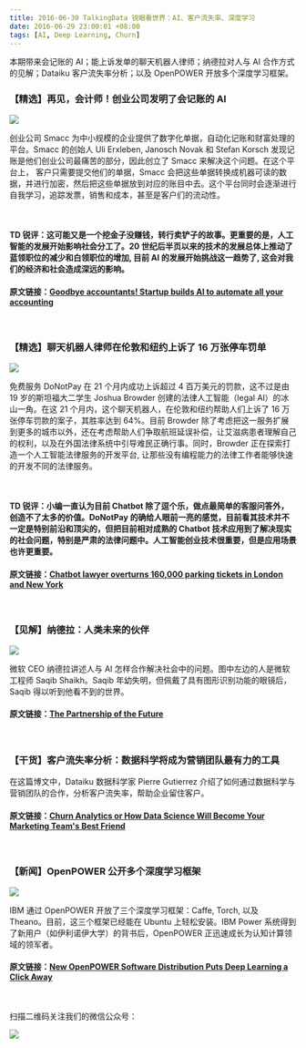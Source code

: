 ```yaml
---
title: 2016-06-30 TalkingData 锐眼看世界：AI、客户流失率、深度学习
date: 2016-06-29 23:00:01 +08:00
tags: [AI, Deep Learning, Churn]
---
```


本期带来会记账的 AI；能上诉发单的聊天机器人律师；纳德拉对人与 AI 合作方式的见解；Dataiku 客户流失率分析；以及 OpenPOWER 开放多个深度学习框架。

### 【精选】再见，会计师！创业公司发明了会记账的 AI

![](http://i4.piimg.com/567416/dfaf668b43e7f3d1t.jpg)

创业公司 Smacc 为中小规模的企业提供了数字化单据，自动化记账和财富处理的平台。Smacc 的创始人 Uli Erxleben, Janosch Novak 和 Stefan Korsch 发现记账是他们创业公司最痛苦的部分，因此创立了 Smacc 来解决这个问题。在这个平台上， 客户只需要提交他们的单据，Smacc 会把这些单据转换成机器可读的数据，并进行加密，然后把这些单据放到对应的账目中去。这个平台同时会逐渐进行自我学习，追踪发票，销售和成本，甚至是客户们的流动性。

<br>

#### TD 锐评：这可能又是一个挖金子没赚钱，转行卖铲子的故事。更重要的是，人工智能的发展开始影响社会分工了。20 世纪后半页以来的技术的发展总体上推动了蓝领职位的减少和白领职位的增加, 目前 AI 的发展开始挑战这一趋势了, 这会对我们的经济和社会造成深远的影响。

#### 原文链接：[Goodbye accountants! Startup builds AI to automate all your accounting](https://techcrunch.com/2016/06/28/goodbye-accountants-startup-builds-ai-to-automate-all-your-accounting/)

<br>

### 【精选】聊天机器人律师在伦敦和纽约上诉了 16 万张停车罚单

![](http://i2.piimg.com/567416/3d857003c7035ffft.jpg)

免费服务 DoNotPay 在 21 个月内成功上诉超过 4 百万美元的罚款，这不过是由 19 岁的斯坦福大二学生 Joshua Browder 创建的法律人工智能（legal AI）的冰山一角。在这 21 个月内，这个聊天机器人，在伦敦和纽约帮助人们上诉了 16 万张停车罚款的案子，其胜率达到 64%。目前 Browder 除了考虑把这一服务扩展到更多的城市以外，还在考虑帮助人们争取航班延误补偿，让艾滋病患者理解自己的权利，以及在外国法律系统中引导难民正确行事。同时，Browder 正在探索打造一个人工智能法律服务的开发平台, 让那些没有编程能力的法律工作者能够快速的开发不同的法律服务。

<br>

#### TD 锐评：小编一直认为目前 Chatbot 除了逗个乐，做点最简单的客服问答外，创造不了太多的价值。DoNotPay 的确给人眼前一亮的感觉，目前看其技术并不一定是特别前沿和顶尖的，但把目前相对成熟的 Chatbot 技术应用到了解决现实的社会问题，特别是严肃的法律问题中。人工智能创业技术很重要，但是应用场景也许更重要。

#### 原文链接：[Chatbot lawyer overturns 160,000 parking tickets in London and New York](https://www.theguardian.com/technology/2016/jun/28/chatbot-ai-lawyer-donotpay-parking-tickets-london-new-york)

<br>

### 【见解】纳德拉：人类未来的伙伴

![](http://i4.piimg.com/567416/e4a834e9683b29e2t.jpg)

微软 CEO 纳德拉讲述人与 AI 怎样合作解决社会中的问题。图中左边的人是微软工程师 Saqib Shaikh。Saqib 年幼失明，但佩戴了具有图形识别功能的眼镜后，Saqib 得以听到他看不到的世界。

#### 原文链接：[The Partnership of the Future](http://www.slate.com/articles/technology/future_tense/2016/06/microsoft_ceo_satya_nadella_humans_and_a_i_can_work_together_to_solve_society.html)

<br>

### 【干货】客户流失率分析：数据科学将成为营销团队最有力的工具

在这篇博文中，Dataiku 数据科学家 Pierre Gutierrez 介绍了如何通过数据科学与营销团队的合作，分析客户流失率，帮助企业留住客户。

#### 原文链接：[Churn Analytics or How Data Science Will Become Your Marketing Team's Best Friend](http://www.dataiku.com/blog/2016/06/23/churn-analytics-marketing-team-best-friend.html)

<br>

### 【新闻】OpenPOWER 公开多个深度学习框架

![](http://i2.piimg.com/567416/14618d084d98b1f9t.jpg)

IBM 通过 OpenPOWER 开放了三个深度学习框架：Caffe, Torch, 以及 Theano。目前，这三个框架已经能在 Ubuntu 上轻松安装。IBM Power 系统得到了新用户（如伊利诺伊大学）的背书后，OpenPOWER 正迅速成长为认知计算领域的领军者。

#### 原文链接：[New OpenPOWER Software Distribution Puts Deep Learning a Click Away](http://openpowerfoundation.org/blogs/openpower-deep-learning-distribution/)

<br>

扫描二维码关注我们的微信公众号：

![](http://i4.piimg.com/567416/1af49587243f643f.jpg)
